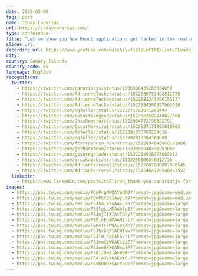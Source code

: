 ```yaml
---
date: 2022-05-08
tags: post
name: JSDay Canarias
url: https://jsdaycanarias.com/
type: conference
title: "Let me show you how React applications get hacked in the real-world"
slides_url:
recording_url: https://www.youtube.com/watch?v=f16lELnFTNI&list=PLvaKqjzK-IqSv2cE9e30K8FgR1GuKDmau&index=4
city: 
country: Canary Islands
country_code: ES
language: English
recognitions:
  twitter:
    - https://twitter.com/canariasjs/status/1506986439283654659
    - https://twitter.com/AdrienneTacke/status/1522886753492811778
    - https://twitter.com/AdrienneTacke/status/1522891241096155137
    - https://twitter.com/AdrienneTacke/status/1522894590897963010
    - https://twitter.com/mgfeller/status/1523271783071293444
    - https://twitter.com/sebastiangood/status/1523063592740077568
    - https://twitter.com/JeseRomero/status/1522964772798582791
    - https://twitter.com/OscarMoreira1/status/1522887171962818563
    - https://twitter.com/foferlio/status/1522891073760239616
    - https://twitter.com/mgfeller/status/1522892613384388608
    - https://twitter.com/fcarrascosa_dev/status/1522894648968101888
    - https://twitter.com/gethackteam/status/1522890648331993088
    - https://twitter.com/goyoregalado/status/1522254938373603332
    - https://twitter.com/iruakabubi/status/1522255166346612736
    - https://twitter.com/AdrianFerrera91/status/1522887900807020545
    - https://twitter.com/AdrianFerrera91/status/1525464776540823552
  linkedin:
    - https://www.linkedin.com/posts/talliran_thank-you-canariasjs-for-inviting-me-to-speak-activity-6930169852783390721-nE6t?utm_source=linkedin_share&utm_medium=member_desktop_web
images:
  - https://pbs.twimg.com/media/FOnP4gNWQAYpRMJ?format=jpg&name=medium
  - https://pbs.twimg.com/media/FOnP6t2XIAwyLt9?format=jpg&name=medium
  - https://pbs.twimg.com/media/FSJha_kXoAAxLxa?format=jpg&name=large
  - https://pbs.twimg.com/media/FSJlgLLXMAAbfp5?format=jpg&name=large
  - https://pbs.twimg.com/media/FSJojIfXIAc7N8y?format=jpg&name=large
  - https://pbs.twimg.com/media/FSO_nEgXMAAMili?format=jpg&name=large
  - https://pbs.twimg.com/media/FSKoYFFWQAI0zAh?format=jpg&name=large
  - https://pbs.twimg.com/media/FSJhzkqXIAEWfvw?format=jpg&name=large
  - https://pbs.twimg.com/media/FSJlW_dXEAEG-ri?format=jpg&name=large
  - https://pbs.twimg.com/media/FSJmwXzWUAEtViE?format=jpg&name=large
  - https://pbs.twimg.com/media/FSJom0FX0AEmo1P?format=jpg&name=large
  - https://pbs.twimg.com/media/FSAizDmXIAEWRRE?format=jpg&name=large
  - https://pbs.twimg.com/media/FSAjAJsX0AExA8-?format=jpg&name=large
  - https://pbs.twimg.com/media/FSuKH0QXEAcYoCb?format=jpg&name=large
---
```

